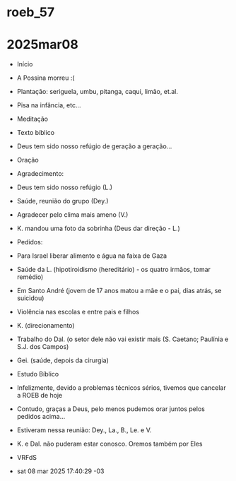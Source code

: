 # roeb_57
# 2025mar08

- Início
- A Possina morreu :(
- Plantação: seriguela, umbu, pitanga, caqui, limão, et.al.
- Pisa na infância, etc...

- Meditação

- Texto bíblico
- Deus tem sido nosso refúgio de geração a geração...

- Oração

- Agradecimento:
- Deus tem sido nosso refúgio (L.)
- Saúde, reunião do grupo (Dey.)
- Agradecer pelo clima mais ameno (V.)
- K. mandou uma foto da sobrinha (Deus dar direção - L.)
  
- Pedidos:
- Para Israel liberar alimento e água na faixa de Gaza
- Saúde da L. (hipotiroidismo (hereditário) - os quatro irmãos, tomar remédio)
- Em Santo André (jovem de 17 anos matou a mãe e o pai, dias atrás, se suicidou)
- Violência nas escolas e entre pais e filhos
- K. (direcionamento)
- Trabalho do Dal. (o setor dele não vai existir mais (S. Caetano;
  Paulínia e S.J. dos Campos)
- Gei. (saúde, depois da cirurgia)

- Estudo Bíblico

- Infelizmente, devido a problemas técnicos sérios, tivemos que cancelar a ROEB de hoje
- Contudo, graças a Deus, pelo menos pudemos orar juntos pelos pedidos
  acima...

- Estiveram nessa reunião: Dey., La., B., Le. e V.
- K. e Dal. não puderam estar conosco. Oremos também por Eles

- VRFdS
- sat 08 mar 2025 17:40:29 -03

